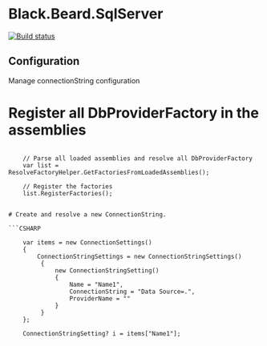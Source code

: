 # Black.Beard.SqlServer

[![Build status](https://ci.appveyor.com/api/projects/status/2vvwy6m9dkr50du7?svg=true)](https://ci.appveyor.com/project/gaelgael5/Black.Beard.SqlServer)


## Configuration
Manage connectionString configuration 


# Register all DbProviderFactory in the assemblies

```CSHARP

    // Parse all loaded assemblies and resolve all DbProviderFactory
    var list = ResolveFactoryHelper.GetFactoriesFromLoadedAssemblies();

    // Register the factories
    list.RegisterFactories();

```


```CSHARP

# Create and resolve a new ConnectionString.

```CSHARP

    var items = new ConnectionSettings()
    {
        ConnectionStringSettings = new ConnectionStringSettings()
         {
             new ConnectionStringSetting()
             {
                 Name = "Name1",
                 ConnectionString = "Data Source=.",
                 ProviderName = ""
             }
         }
    };

    ConnectionStringSetting? i = items["Name1"];

```
